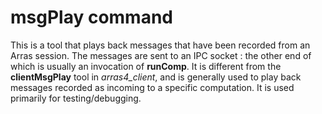 # msgPlay command

This is a tool that plays back messages that have been recorded from an Arras session. The messages are sent to an IPC socket : the other end of which is usually an invocation of **runComp**. It is different from the **clientMsgPlay** tool in *arras4_client*, and is generally used to play back messages recorded as incoming to a specific computation. It is used primarily for testing/debugging.